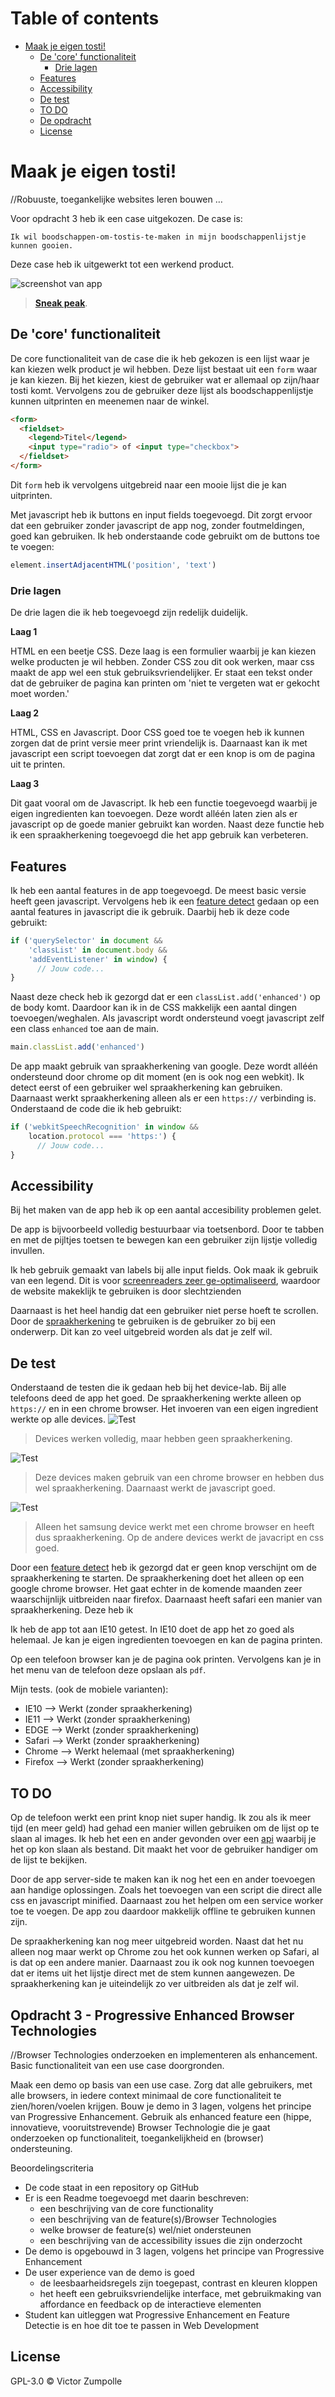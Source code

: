 # Table of contents

- [Maak je eigen tosti!](#maak-je-eigen-tosti-)
  * [De 'core' functionaliteit](#de--core--functionaliteit)
    + [Drie lagen](#drie-lagen)
  * [Features](#features)
  * [Accessibility](#accessibility)
  * [De test](#de-test)
  * [TO DO](#to-do)
  * [De opdracht](#opdracht-3---progressive-enhanced-browser-technologies)
  * [License](#license)

# Maak je eigen tosti!
//Robuuste, toegankelijke websites leren bouwen …

Voor opdracht 3 heb ik een case uitgekozen. De case is:

`Ik wil boodschappen-om-tostis-te-maken in mijn boodschappenlijstje kunnen gooien.`

Deze case heb ik uitgewerkt tot een werkend product.

![screenshot van app](sources/img/screenshot.png)
> [**Sneak peak**](https://velomovies.github.io/browser-technologies/opdracht3/).

## De 'core' functionaliteit
De core functionaliteit van de case die ik heb gekozen is een lijst waar je kan kiezen welk product je wil hebben. Deze lijst bestaat uit een `form` waar je kan kiezen. Bij het kiezen, kiest de gebruiker wat er allemaal op zijn/haar tosti komt. Vervolgens zou de gebruiker deze lijst als boodschappenlijstje kunnen uitprinten en meenemen naar de winkel.

```HTML
<form>
  <fieldset>
    <legend>Titel</legend>
    <input type="radio"> of <input type="checkbox">
  </fieldset>
</form>
```

Dit `form` heb ik vervolgens uitgebreid naar een mooie lijst die je kan uitprinten.

Met javascript heb ik buttons en input fields toegevoegd. Dit zorgt ervoor dat een gebruiker zonder javascript de app nog, zonder foutmeldingen, goed kan gebruiken. Ik heb onderstaande code gebruikt om de buttons toe te voegen:
```javascript
element.insertAdjacentHTML('position', 'text')
```

### Drie lagen
De drie lagen die ik heb toegevoegd zijn redelijk duidelijk.

**Laag 1**

HTML en een beetje CSS. Deze laag is een formulier waarbij je kan kiezen welke producten je wil hebben. Zonder CSS zou dit ook werken, maar css maakt de app wel een stuk gebruiksvriendelijker. Er staat een tekst onder dat de gebruiker de pagina kan printen om 'niet te vergeten wat er gekocht moet worden.'

**Laag 2**

HTML, CSS en Javascript. Door CSS goed toe te voegen heb ik kunnen zorgen dat de print versie meer print vriendelijk is. Daarnaast kan ik met javascript een script toevoegen dat zorgt dat er een knop is om de pagina uit te printen.

**Laag 3**

Dit gaat vooral om de Javascript. Ik heb een functie toegevoegd waarbij je eigen ingredienten kan toevoegen. Deze wordt alléén laten zien als er javascript op de goede manier gebruikt kan worden. Naast deze functie heb ik een spraakherkening toegevoegd die het app gebruik kan verbeteren.

## Features

Ik heb een aantal features in de app toegevoegd. De meest basic versie heeft geen javascript. Vervolgens heb ik een [feature detect](https://developer.mozilla.org/en-US/docs/Learn/Tools_and_testing/Cross_browser_testing/Feature_detection) gedaan op een aantal features in javascript die ik gebruik. Daarbij heb ik deze code gebruikt:
```javascript
if ('querySelector' in document &&
    'classList' in document.body &&
    'addEventListener' in window) {
      // Jouw code...
}
```
Naast deze check heb ik gezorgd dat er een `classList.add('enhanced')` op de body komt. Daardoor kan ik in de CSS makkelijk een aantal dingen toevoegen/weghalen. Als javascript wordt ondersteund voegt javascript zelf een class `enhanced` toe aan de main. 
```javascript
main.classList.add('enhanced')
```

De app maakt gebruik van spraakherkening van google. Deze wordt alléén ondersteund door chrome op dit moment (en is ook nog een webkit). Ik detect eerst of een gebruiker wel spraakherkening kan gebruiken. Daarnaast werkt spraakherkening alleen als er een `https://` verbinding is. Onderstaand de code die ik heb gebruikt:
```javascript
if ('webkitSpeechRecognition' in window &&
    location.protocol === 'https:') {
      // Jouw code...
}
```

## Accessibility 

Bij het maken van de app heb ik op een aantal accesibility problemen gelet.

De app is bijvoorbeeld volledig bestuurbaar via toetsenbord. Door te tabben en met de pijltjes toetsen te bewegen kan een gebruiker zijn lijstje volledig invullen.

Ik heb gebruik gemaakt van labels bij alle input fields. Ook maak ik gebruik van een legend. Dit is voor [screenreaders zeer ge-optimaliseerd](http://www.weba11y.com/blog/2016/04/22/screen-reader-support-for-new-html5-section-elements/), waardoor de website makeklijk te gebruiken is door slechtzienden

Daarnaast is het heel handig dat een gebruiker niet perse hoeft te scrollen. Door de [spraakherkening](https://developer.mozilla.org/en-US/docs/Web/API/SpeechRecognition) te gebruiken is de gebruiker zo bij een onderwerp. Dit kan zo veel uitgebreid worden als dat je zelf wil.

## De test

Onderstaand de testen die ik gedaan heb bij het device-lab. Bij alle telefoons deed de app het goed. De spraakherkening werkte alleen op `https://` en in een chrome browser. Het invoeren van een eigen ingredient werkte op alle devices.
![Test](sources/img/test1.png)
> Devices werken volledig, maar hebben geen spraakherkening.

![Test](sources/img/test2.png)
> Deze devices maken gebruik van een chrome browser en hebben dus wel spraakherkening. Daarnaast werkt de javascript goed.

![Test](sources/img/test3.png)
> Alleen het samsung device werkt met een chrome browser en heeft dus spraakherkening. Op de andere devices werkt de javacript en css goed.

Door een [feature detect](https://developer.mozilla.org/en-US/docs/Learn/Tools_and_testing/Cross_browser_testing/Feature_detection) heb ik gezorgd dat er geen knop verschijnt om de spraakherkening te starten. De spraakherkening doet het alleen op een google chrome browser. Het gaat echter in de komende maanden zeer waarschijnlijk uitbreiden naar firefox. Daarnaast heeft safari een manier van spraakherkening. Deze heb ik 

Ik heb de app tot aan IE10 getest. In IE10 doet de app het zo goed als helemaal. Je kan je eigen ingredienten toevoegen en kan de pagina printen. 

Op een telefoon browser kan je de pagina ook printen. Vervolgens kan je in het menu van de telefoon deze opslaan als `pdf`.

Mijn tests. (ook de mobiele varianten):
* IE10 --> Werkt (zonder spraakherkening)
* IE11 --> Werkt (zonder spraakherkening)
* EDGE --> Werkt (zonder spraakherkening)
* Safari --> Werkt (zonder spraakherkening)
* Chrome --> Werkt helemaal (met spraakherkening)
* Firefox --> Werkt (zonder spraakherkening)

## TO DO

Op de telefoon werkt een print knop niet super handig. Ik zou als ik meer tijd (en meer geld) had gehad een manier willen gebruiken om de lijst op te slaan al images. Ik heb het een en ander gevonden over een [api](https://code.google.com/archive/p/jspdf/) waarbij je het op kon slaan als bestand. Dit maakt het voor de gebruiker handiger om de lijst te bekijken.

Door de app server-side te maken kan ik nog het een en ander toevoegen aan handige oplossingen. Zoals het toevoegen van een script die direct alle css en javascript minified. Daarnaast zou het helpen om een service worker toe te voegen. De app zou daardoor makkelijk offline te gebruiken kunnen zijn.

De spraakherkening kan nog meer uitgebreid worden. Naast dat het nu alleen nog maar werkt op Chrome zou het ook kunnen werken op Safari, al is dat op een andere manier. Daarnaast zou ik ook nog kunnen toevoegen dat er items uit het lijstje direct met de stem kunnen aangewezen. De spraakherkening kan je uiteindelijk zo ver uitbreiden als dat je zelf wil. 

## Opdracht 3 - Progressive Enhanced Browser Technologies
//Browser Technologies onderzoeken en implementeren als enhancement. Basic functionaliteit van een use case doorgronden.

Maak een demo op basis van een use case. Zorg dat alle gebruikers, met alle browsers, in iedere context minimaal de core functionaliteit te zien/horen/voelen krijgen. Bouw je demo in 3 lagen, volgens het principe van Progressive Enhancement. Gebruik als enhanced feature een (hippe, innovatieve, vooruitstrevende) Browser Technologie die je gaat onderzoeken op functionaliteit, toegankelijkheid en (browser) ondersteuning.

Beoordelingscriteria
- De code staat in een repository op GitHub
- Er is een Readme toegevoegd met daarin beschreven:
  - een beschrijving van de core functionality
  - een beschrijving van de feature(s)/Browser Technologies
  - welke browser de feature(s) wel/niet ondersteunen
  - een beschrijving van de accessibility issues die zijn onderzocht
- De demo is opgebouwd in 3 lagen, volgens het principe van Progressive Enhancement
- De user experience van de demo is goed
  - de leesbaarheidsregels zijn toegepast, contrast en kleuren kloppen
  - het heeft een gebruiksvriendelijke interface, met gebruikmaking van affordance en feedback op de interactieve elementen
- Student kan uitleggen wat Progressive Enhancement en Feature Detectie is en hoe dit toe te passen in Web Development

## License
GPL-3.0 © Victor Zumpolle
